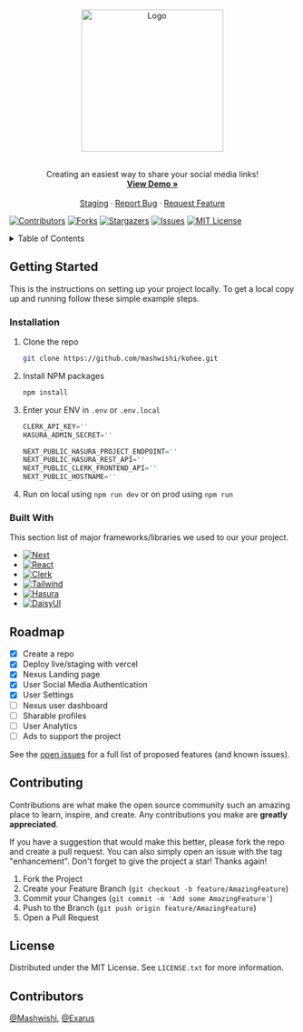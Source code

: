 





<!-- PROJECT LOGO -->
<br />
<div align="center">
<br />
  <a href="https://github.com/mashwishi/kohee">
    <img src="https://i.imgur.com/gqF6KhF.png" alt="Logo" width="250">
  </a>
<br /><br />
  <p align="center">
    Creating an easiest way to share your social media links!
    <br />
    <a href="https://kohee.app/"><strong>View Demo »</strong></a>
    <br />
    <br />
    <a href="https://staging.kohee.app/">Staging</a>
    ·
    <a href="https://github.com/mashwishi/kohee/issues">Report Bug</a>
    ·
    <a href="https://github.com/mashwishi/kohee/issues">Request Feature</a>
  </p>
</div>



[![Contributors][contributors-shield]][contributors-url]
[![Forks][forks-shield]][forks-url]
[![Stargazers][stars-shield]][stars-url]
[![Issues][issues-shield]][issues-url]
[![MIT License][license-shield]][license-url]



<!-- TABLE OF CONTENTS -->
<details>
  <summary>Table of Contents</summary>
  <ol>
    <li>
      <a href="#getting-started">Getting Started</a>
      <ul>
        <li><a href="#installation">Installation</a></li>
      </ul>
    <li><a href="#built-with">Built With</a></li>
    </li>
    <li><a href="#roadmap">Roadmap</a></li>
    <li><a href="#contributing">Contributing</a></li>
    <li><a href="#license">License</a></li>
    <li><a href="#contributors">Contributors</a></li>
  </ol>
</details>

<!-- GETTING STARTED -->
## Getting Started

This is the instructions on setting up your project locally.
To get a local copy up and running follow these simple example steps.

### Installation

1. Clone the repo
   ```sh
   git clone https://github.com/mashwishi/kohee.git
   ```
2. Install NPM packages
   ```sh
   npm install
   ```
3. Enter your ENV in `.env` or `.env.local` 
    ```js
    CLERK_API_KEY=''
    HASURA_ADMIN_SECRET=''

    NEXT_PUBLIC_HASURA_PROJECT_ENDPOINT=''
    NEXT_PUBLIC_HASURA_REST_API=''
    NEXT_PUBLIC_CLERK_FRONTEND_API=''
    NEXT_PUBLIC_HOSTNAME=''
    ```
4. Run on local using `npm run dev` or on prod using `npm run`

### Built With

This section list of major frameworks/libraries we used to our your project. 

* [![Next][Next.js]][Next-url]
* [![React][React.js]][React-url]
* [![Clerk][Clerk]][Clerk-url]
* [![Tailwind][Tailwind]][Tailwind-url]
* [![Hasura][Hasura]][Hasura-url]
* [![DaisyUI][DaisyUI]][DaisyUI-url]


<!-- ROADMAP -->
## Roadmap

- [x] Create a repo
- [x] Deploy live/staging with vercel
- [x] Nexus Landing page
- [x] User Social Media Authentication
- [x] User Settings
- [ ] Nexus user dashboard
- [ ] Sharable profiles
- [ ] User Analytics
- [ ] Ads to support the project

See the [open issues](https://github.com/mashwishi/kohee/issues) for a full list of proposed features (and known issues).



<!-- CONTRIBUTING -->
## Contributing

Contributions are what make the open source community such an amazing place to learn, inspire, and create. Any contributions you make are **greatly appreciated**.

If you have a suggestion that would make this better, please fork the repo and create a pull request. You can also simply open an issue with the tag "enhancement".
Don't forget to give the project a star! Thanks again!

1. Fork the Project
2. Create your Feature Branch (`git checkout -b feature/AmazingFeature`)
3. Commit your Changes (`git commit -m 'Add some AmazingFeature'`)
4. Push to the Branch (`git push origin feature/AmazingFeature`)
5. Open a Pull Request



<!-- LICENSE -->
## License

Distributed under the MIT License. See `LICENSE.txt` for more information.


<!-- Contributors -->
## Contributors

[@Mashwishi](https://github.com/Mashwishi), [@Exarus](https://github.com/Exaruss)




<!-- MARKDOWN LINKS & IMAGES -->
<!-- https://www.markdownguide.org/basic-syntax/#reference-style-links -->
[contributors-shield]: https://img.shields.io/github/contributors/mashwishi/kohee.svg?style=for-the-badge
[contributors-url]: https://github.com/mashwishi/kohee/graphs/contributors
[forks-shield]: https://img.shields.io/github/forks/mashwishi/kohee.svg?style=for-the-badge
[forks-url]: https://github.com/mashwishi/kohee/network/members
[stars-shield]: https://img.shields.io/github/stars/mashwishi/kohee.svg?style=for-the-badge
[stars-url]: https://github.com/mashwishi/kohee/stargazers
[issues-shield]: https://img.shields.io/github/issues/mashwishi/kohee.svg?style=for-the-badge
[issues-url]: https://github.com/mashwishi/kohee/issues
[license-shield]: https://img.shields.io/github/license/mashwishi/kohee.svg?style=for-the-badge
[license-url]: https://github.com/mashwishi/kohee/blob/master/LICENSE.txt

[product-screenshot]: images/screenshot.png

[Next.js]: https://img.shields.io/badge/next.js-000000?style=for-the-badge&logo=nextdotjs&logoColor=white
[Next-url]: https://nextjs.org/

[React.js]: https://img.shields.io/badge/React-20232A?style=for-the-badge&logo=react&logoColor=61DAFB
[React-url]: https://reactjs.org/

[Clerk]: https://img.shields.io/badge/Clerk-6C47FF?style=for-the-badge&logo=Clerk&logoColor=white
[Clerk-url]: https://clerk.dev/

[Hasura]: https://img.shields.io/badge/Hasura-1EB4D4?style=for-the-badge&logo=Hasura&logoColor=white
[Hasura-url]: https://clerk.dev/

[Tailwind]: https://img.shields.io/badge/Tailwind-0EA5E9?style=for-the-badge&logo=TailwindCSS&logoColor=white
[Tailwind-url]: https://hasura.io/

[DaisyUI]: https://img.shields.io/badge/DaisyUI-F000B8?style=for-the-badge&logo=DaisyUI&logoColor=white
[DaisyUI-url]: https://daisyui.com/

